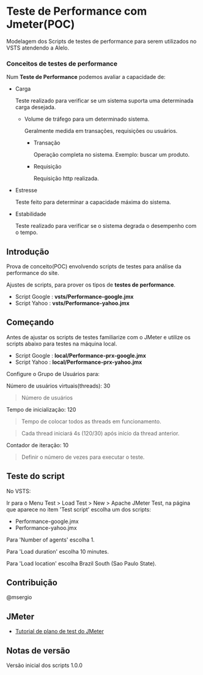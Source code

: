 # Teste de Performance com Jmeter(POC)
Modelagem dos Scripts de testes de performance para serem utilizados no VSTS atendendo a Alelo.

### Conceitos de testes de performance
Num **Teste de Performance** podemos avaliar a capacidade de:

- Carga 
  
  Teste realizado para verificar se um sistema suporta uma determinada carga desejada.
    - Volume de tráfego para um determinado sistema. 
  
        Geralmente medida em transações, requisições ou usuários.
        - Transação

            Operação completa no sistema. Exemplo: buscar um produto.
        - Requisição 
            
            Requisição http realizada.
- Estresse 
  
  Teste feito para determinar a capacidade máxima do sistema.
- Estabilidade 
  
  Teste realizado para verificar se o sistema degrada o desempenho com o tempo.

## Introdução
Prova de conceito(POC) envolvendo scripts de testes para análise da performance do site.

Ajustes de scripts, para prover os tipos de **testes de performance**. 
- Script Google : **vsts/Performance-google.jmx**
- Script Yahoo : **vsts/Performance-yahoo.jmx**

## Começando
Antes de ajustar os scripts de testes familiarize com o JMeter e utilize os scripts abaixo para testes na máquina local.
- Script Google : **local/Performance-prx-google.jmx**
- Script Yahoo : **local/Performance-prx-yahoo.jmx**

Configure o Grupo de Usuários para:

Número de usuários virtuais(threads): 30

> Número de usuários

Tempo de inicialização: 120 

> Tempo de colocar todos as threads em funcionamento.

> Cada thread iniciará 4s \(120/30) após início da thread anterior.

Contador de iteração: 10

> Definir o número de vezes para executar o teste.

## Teste do script
No VSTS:

Ir para o Menu Test > Load Test > New > Apache JMeter Test, na página que aparece no item \'Test script\' escolha um dos scripts:
- Performance-google.jmx
- Performance-yahoo.jmx

Para \'Number of agents\' escolha 1. 

Para \'Load duration\' escolha 10 minutes.

Para \'Load location\' escolha Brazil South \(Sao Paulo State).

## Contribuição
@msergio

## JMeter
- [Tutorial de plano de test do JMeter](http://jmeter.apache.org/usermanual/build-web-test-plan.html)

## Notas de versão
Versão inicial dos scripts 1.0.0